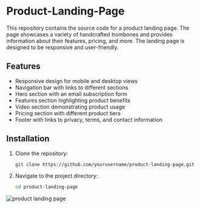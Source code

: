 # Product-Landing-Page
This repository contains the source code for a product landing page. The page showcases a variety of handcrafted trombones and provides information about their features, pricing, and more. The landing page is designed to be responsive and user-friendly.

## Features

- Responsive design for mobile and desktop views
- Navigation bar with links to different sections
- Hero section with an email subscription form
- Features section highlighting product benefits
- Video section demonstrating product usage
- Pricing section with different product tiers
- Footer with links to privacy, terms, and contact information

## Installation

1. Clone the repository:
   ```bash
   git clone https://github.com/yourusername/product-landing-page.git
   ```
2. Navigate to the project directory:
   ```bash
   cd product-landing-page
   ```
![product landing page](https://github.com/user-attachments/assets/d074599e-6026-4676-bb30-db303f4bbb8e)
